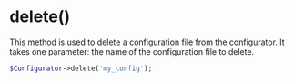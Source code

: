 # delete()
This method is used to delete a configuration file from the configurator. It takes one parameter: the name of the configuration file to delete.

```php
$Configurator->delete('my_config');
```
